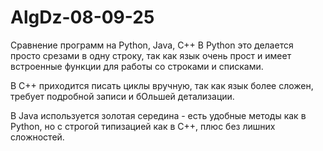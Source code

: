 # AlgDz-08-09-25
Сравнение программ на Python, Java, C++
В Python это делается просто срезами в одну строку, так как язык очень прост и имеет встроенные функции для работы со строками и списками.

В C++ приходится писать циклы вручную, так как язык более сложен, требует подробной записи и бОльшей детализации.

В Java используется золотая середина - есть удобные методы как в Python, но с строгой типизацией как в C++, плюс без лишних сложностей.

